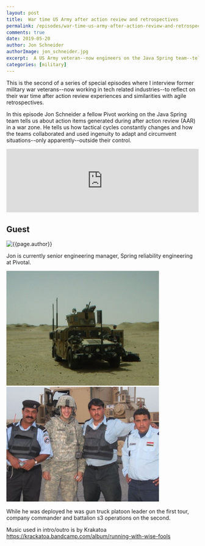 ```yaml
---
layout: post
title:  War time US Army after action review and retrospectives
permalink: /episodes/war-time-us-army-after-action-review-and-retrospectives
comments: true
date: 2019-05-20
author: Jon Schneider
authorImage: jon_schneider.jpg
excerpt:  A US Army veteran--now engineers on the Java Spring team--tell us about ingenuous action items generated during after action reviews at war time.
categories: [military]
---
```


This is the second of a series of special episodes where I interview former military war veterans--now working in tech related industries--to reflect on their war time after action review experiences and similarities with agile retrospectives.

In this episode Jon Schneider a fellow Pivot working on the Java Spring team tells us about action items generated during after action review (AAR) in a war zone. He tells us how tactical cycles constantly changes and how the teams collaborated and used ingenuity to adapt and circumvent situations--only apparently--outside their control.

<iframe width="100%" height="166" scrolling="no" frameborder="no" allow="autoplay" src="https://w.soundcloud.com/player/?url=https%3A//api.soundcloud.com/tracks/620796036%3Fsecret_token%3Ds-ENYBh&color=%23ff5500&auto_play=false&hide_related=false&show_comments=true&show_user=true&show_reposts=false&show_teaser=true"></iframe>

## Guest

<img width="200px" src="/assets/{{page.authorImage}}" alt="{{page.author}}">

Jon is currently senior engineering manager, Spring reliability engineering at Pivotal.

<img class="regular" width="400px" src="/assets/jon_schneider_humvee.jpg" alt="Jon deployed">

<img class="regular" width="400px" src="/assets/jon_schneider_deployed.jpg" alt="Jon deployed">

While he was deployed he was gun truck platoon leader on the first tour, company commander and battalion s3 operations on the second.

Music used in intro/outro is by Krakatoa https://krackatoa.bandcamp.com/album/running-with-wise-fools